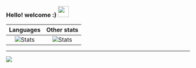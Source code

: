 ### Hello! welcome :) <img src="https://github.com/leticiadasilva/leticiadasilva/blob/main/images/Hi.gif" width="30px">

|Languages    |  Other stats   |
|:-----------:|:--------------:|
![Stats](https://github-readme-stats.vercel.app/api/top-langs/?username=scussel)  | ![Stats](https://github-readme-stats.vercel.app/api?username=scussel&show_icons=true&hide=contribs&include_all_commits=true)

---  

![](https://komarev.com/ghpvc/?username=scussel&color=red&style=flat)
